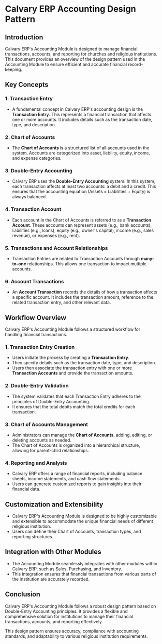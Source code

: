 # **Calvary ERP Accounting Design Pattern**

## **Introduction**

Calvary ERP's Accounting Module is designed to manage financial transactions, accounts, and reporting for churches and religious institutions. This document provides an overview of the design pattern used in the Accounting Module to ensure efficient and accurate financial record-keeping.

## **Key Concepts**

### 1. **Transaction Entry**

- A fundamental concept in Calvary ERP's accounting design is the **Transaction Entry**. This represents a financial transaction that affects one or more accounts. It includes details such as the transaction date, type, and description.

### 2. **Chart of Accounts**

- The **Chart of Accounts** is a structured list of all accounts used in the system. Accounts are categorized into asset, liability, equity, income, and expense categories.

### 3. **Double-Entry Accounting**

- Calvary ERP uses the **Double-Entry Accounting** system. In this system, each transaction affects at least two accounts: a debit and a credit. This ensures that the accounting equation (Assets = Liabilities + Equity) is always balanced.

### 4. **Transaction Account**

- Each account in the Chart of Accounts is referred to as a **Transaction Account**. These accounts can represent assets (e.g., bank accounts), liabilities (e.g., loans), equity (e.g., owner's capital), income (e.g., sales revenue), or expenses (e.g., rent).

### 5. **Transactions and Account Relationships**

- Transaction Entries are related to Transaction Accounts through **many-to-one** relationships. This allows one transaction to impact multiple accounts.

### 6. **Account Transactions**

- An **Account Transaction** records the details of how a transaction affects a specific account. It includes the transaction amount, reference to the related transaction entry, and other relevant data.

## **Workflow Overview**

Calvary ERP's Accounting Module follows a structured workflow for handling financial transactions.

### 1. **Transaction Entry Creation**

- Users initiate the process by creating a **Transaction Entry**.
- They specify details such as the transaction date, type, and description.
- Users then associate the transaction entry with one or more **Transaction Accounts** and provide the transaction amounts.

### 2. **Double-Entry Validation**

- The system validates that each Transaction Entry adheres to the principles of Double-Entry Accounting.
- It ensures that the total debits match the total credits for each transaction.

### 3. **Chart of Accounts Management**

- Administrators can manage the **Chart of Accounts**, adding, editing, or deleting accounts as needed.
- The Chart of Accounts is organized into a hierarchical structure, allowing for parent-child relationships.

### 4. **Reporting and Analysis**

- Calvary ERP offers a range of financial reports, including balance sheets, income statements, and cash flow statements.
- Users can generate customized reports to gain insights into their financial data.

## **Customization and Extensibility**

- Calvary ERP's Accounting Module is designed to be highly customizable and extensible to accommodate the unique financial needs of different religious institution.
- Users can define their Chart of Accounts, transaction types, and reporting structures.

## **Integration with Other Modules**

- The Accounting Module seamlessly integrates with other modules within Calvary ERP, such as Sales, Purchasing, and Inventory.
- This integration ensures that financial transactions from various parts of the institution are accurately recorded.

## **Conclusion**

Calvary ERP's Accounting Module follows a robust design pattern based on Double-Entry Accounting principles. It provides a flexible and comprehensive solution for institutions to manage their financial transactions, accounts, and reporting effectively.

This design pattern ensures accuracy, compliance with accounting standards, and adaptability to various religious institution requirements.
